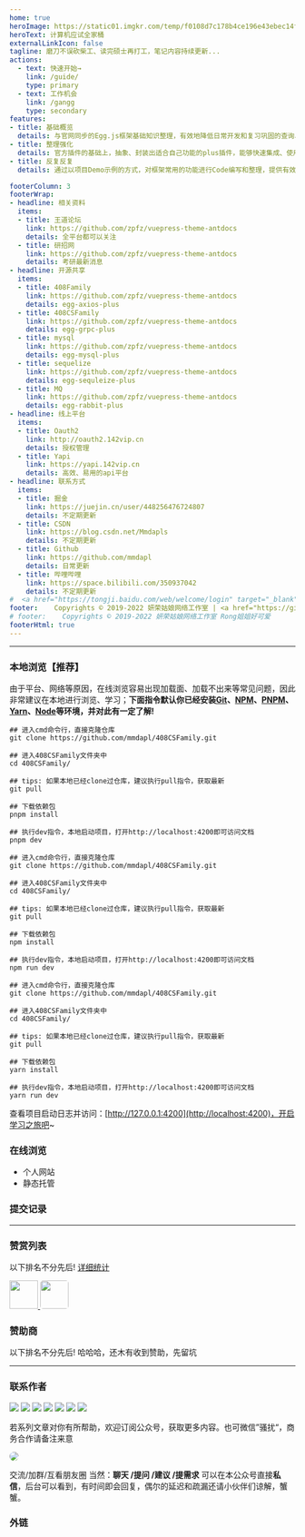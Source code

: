 ```yaml
---
home: true
heroImage: https://static01.imgkr.com/temp/f0108d7c178b4ce196e43ebec14fbf23.png
heroText: 计算机应试全家桶
externalLinkIcon: false 
tagline: 磨刀不误砍柴工、读完硕士再打工，笔记内容持续更新...
actions:
  - text: 快速开始→
    link: /guide/
    type: primary
  - text: 工作机会
    link: /gangg
    type: secondary
features:
- title: 基础概览
  details: 与官网同步的Egg.js框架基础知识整理，有效地降低日常开发和复习巩固的查询、学习时间。
- title: 整理强化
  details: 官方插件的基础上，抽象、封装出适合自己功能的plus插件，能够快速集成、使用在新的项目中。
- title: 反复反复
  details: 通过以项目Demo示例的方式，对框架常用的功能进行Code编写和整理，提供有效且易用的代码封装。

footerColumn: 3
footerWrap: 
- headline: 相关资料
  items:
  - title: 王道论坛
    link: https://github.com/zpfz/vuepress-theme-antdocs
    details: 全平台都可以关注
  - title: 研招网
    link: https://github.com/zpfz/vuepress-theme-antdocs
    details: 考研最新消息
- headline: 开源共享
  items:
  - title: 408Family
    link: https://github.com/zpfz/vuepress-theme-antdocs
    details: egg-axios-plus
  - title: 408CSFamily
    link: https://github.com/zpfz/vuepress-theme-antdocs
    details: egg-grpc-plus
  - title: mysql
    link: https://github.com/zpfz/vuepress-theme-antdocs
    details: egg-mysql-plus
  - title: sequelize
    link: https://github.com/zpfz/vuepress-theme-antdocs
    details: egg-sequleize-plus
  - title: MQ
    link: https://github.com/zpfz/vuepress-theme-antdocs
    details: egg-rabbit-plus
- headline: 线上平台
  items:
  - title: Oauth2
    link: http://oauth2.142vip.cn
    details: 授权管理
  - title: Yapi
    link: https://yapi.142vip.cn
    details: 高效、易用的api平台
- headline: 联系方式
  items:
  - title: 掘金
    link: https://juejin.cn/user/448256476724807
    details: 不定期更新
  - title: CSDN
    link: https://blog.csdn.net/Mmdapls
    details: 不定期更新
  - title: Github
    link: https://github.com/mmdapl
    details: 日常更新
  - title: 哔哩哔哩
    link: https://space.bilibili.com/350937042
    details: 不定期更新
#  <a href="https://tongji.baidu.com/web/welcome/login" target="_blank">百度统计</a>
footer:    Copyrights © 2019-2022 妍荣姑娘网络工作室 | <a href="https://github.com/mmdapl" target="_blank">Rong姐姐好可爱</a> 
# footer:    Copyrights © 2019-2022 妍荣姑娘网络工作室 Rong姐姐好可爱
footerHtml: true
---
```



---

### 本地浏览【推荐】

由于平台、网络等原因，在线浏览容易出现加载面、加载不出来等常见问题，因此非常建议在本地进行浏览、学习；**下面指令默认你已经安装[Git](https://git-scm.com/download)、[NPM](https://www.npmjs.com/)、[PNPM](https://www.pnpm.cn/)、[Yarn](https://yarn.bootcss.com/)、[Node](http://nodejs.cn)等环境，并对此有一定了解!**

<CodeGroup>

<CodeGroupItem title="PNPM（推荐）" >

```bash:no-line-numbers
## 进入cmd命令行，直接克隆仓库
git clone https://github.com/mmdapl/408CSFamily.git

## 进入408CSFamily文件夹中
cd 408CSFamily/

## tips: 如果本地已经clone过仓库，建议执行pull指令，获取最新
git pull

## 下载依赖包
pnpm install

## 执行dev指令，本地启动项目，打开http://localhost:4200即可访问文档
pnpm dev

```
</CodeGroupItem>

<CodeGroupItem title="  NPM  ">

```bash:no-line-numbers
## 进入cmd命令行，直接克隆仓库
git clone https://github.com/mmdapl/408CSFamily.git

## 进入408CSFamily文件夹中
cd 408CSFamily/

## tips: 如果本地已经clone过仓库，建议执行pull指令，获取最新
git pull

## 下载依赖包
npm install

## 执行dev指令，本地启动项目，打开http://localhost:4200即可访问文档
npm run dev

```



</CodeGroupItem>


<CodeGroupItem title=" YARN ">

```bash:no-line-numbers
## 进入cmd命令行，直接克隆仓库
git clone https://github.com/mmdapl/408CSFamily.git

## 进入408CSFamily文件夹中
cd 408CSFamily/

## tips: 如果本地已经clone过仓库，建议执行pull指令，获取最新
git pull

## 下载依赖包
yarn install

## 执行dev指令，本地启动项目，打开http://localhost:4200即可访问文档
yarn run dev

```
</CodeGroupItem>


</CodeGroup>

查看项目启动日志并访问：[http://127.0.0.1:4200](http://localhost:4200)，开启学习之旅吧~


### 在线浏览

- 个人网站
- 静态托管


### 提交记录




---


### 赞赏列表


以下排名不分先后! [详细统计]()


<div>
  <a href="https://github.com/ChiefPing" target="_blank">
    <img src="https://avatars2.githubusercontent.com/u/34122068?s=460&v=4" width="50px" style="brder-radius:5px;"/>
  </a> 
  <a name="gzh"></a>
   <a href="https://github.com/xiaoliuxin" target="_blank">
    <img src="https://avatars2.githubusercontent.com/u/60652527?s=460&v=4"  style="border-radius:5px;"  width="50px"/>
  </a>
</div>



### 赞助商

以下排名不分先后!  哈哈哈，还木有收到赞助，先留坑




---
### 联系作者

<div class="open-info-div">
<!-- <a href="#gzh" target="self_blank"><img src="https://img.shields.io/badge/WeChat-公众号-5wd.svg"></a> 
<a href="#wechat" target="_blank"><img src="https://img.shields.io/badge/WeChat-微信-yellow.svg"></a>  -->
<a href="https://space.bilibili.com/350937042" target="_blank"><img src="https://img.shields.io/badge/Bilibili-B站-green.svg"></a> 
<a href="https://142vip.cn" target="_blank"><img src="https://img.shields.io/badge/142vip-网站-orange.svg"></a>
<a href="https://blog.142vip.cn" target="_blank"><img src="https://img.shields.io/badge/blog-博客-blue.svg"></a>
<a href="https://github.com/mmdapl" target="_blank"><img src="https://img.shields.io/badge/Github-Github-9ac.svg"></a>
<a href="https://gitee.com/mmdapl" target="_blank"><img src="https://img.shields.io/badge/Gitee-码云-4ed.svg"></a>
<a href="https://blog.csdn.net/Mmdapl" target="_blank"><img src="https://img.shields.io/badge/csdn-CSDN-8ea.svg"></a>
<a href="https://juejin.im/user/448256476724807" target="_blank"><img src="https://img.shields.io/badge/JueJin-掘金-75c.svg"></a>
</div>

若系列文章对你有所帮助，欢迎订阅公众号，获取更多内容。也可微信”骚扰“，商务合作请备注来意

<!-- <div align="left">
<img src="https://cdn.jsdelivr.net/gh/lir0115/images@main/qr_code/wechat_code.jpg" width="300" height="300"  style="border-radius:5px;"/>
</div> -->


<a name="gzh"></a>


<p>
  <img src="https://cdn.jsdelivr.net/gh/lir0115/images@main/qr_code/gongzhonghao.jpg"  style="border-radius:10px;">
</p>

交流/加群/互看朋友圈
当然：**聊天 /提问 /建议 /提需求** 可以在本公众号直接**私信**，后台可以看到，有时间即会回复，偶尔的延迟和疏漏还请小伙伴们谅解，蟹蟹。




### 外链



